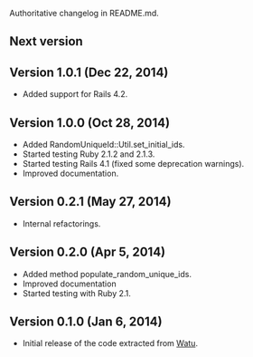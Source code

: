 Authoritative changelog in README.md.

## Next version

## Version 1.0.1 (Dec 22, 2014)
- Added support for Rails 4.2.

## Version 1.0.0 (Oct 28, 2014)
- Added RandomUniqueId::Util.set_initial_ids.
- Started testing Ruby 2.1.2 and 2.1.3.
- Started testing Rails 4.1 (fixed some deprecation warnings).
- Improved documentation.

## Version 0.2.1 (May 27, 2014)
- Internal refactorings.

## Version 0.2.0 (Apr 5, 2014)
- Added method populate_random_unique_ids.
- Improved documentation
- Started testing with Ruby 2.1.

## Version 0.1.0 (Jan 6, 2014)
- Initial release of the code extracted from [Watu](http://github.com/watu).
